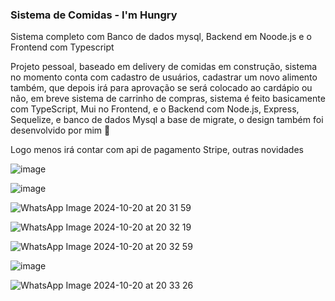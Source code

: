 ### Sistema de Comidas - I'm Hungry

<p>Sistema completo com Banco de dados mysql, Backend em Noode.js e o Frontend com Typescript</p>

<span> Projeto pessoal, baseado em delivery de comidas em construção, sistema no momento conta com cadastro de usuários, cadastrar um novo alimento também, que depois irá para aprovação se será colocado ao cardápio ou não, em breve sistema de carrinho de compras, sistema é feito basicamente com TypeScript, Mui no Frontend, e o Backend com Node.js, Express, Sequelize, e banco de dados Mysql a base de migrate, o design também foi desenvolvido por mim 🫡 </span>

<span>  Logo menos irá contar com api de pagamento Stripe, outras novidades</span>



![image](https://github.com/user-attachments/assets/7f7a1544-9731-4953-bba4-6cf401c599e6)

![image](https://github.com/user-attachments/assets/b5dd0f8f-9f7f-42f8-973b-0a344e32ccda)

![WhatsApp Image 2024-10-20 at 20 31 59](https://github.com/user-attachments/assets/9ff80c3a-a8a1-4745-8509-25d1c0e9da19)


![WhatsApp Image 2024-10-20 at 20 32 19](https://github.com/user-attachments/assets/23ae0fb2-7add-48fc-9ef9-df3bbd06bff0)


![WhatsApp Image 2024-10-20 at 20 32 59](https://github.com/user-attachments/assets/d221660b-31fb-4d43-83a2-c6854dcdda06)

  
![image](https://github.com/user-attachments/assets/9ef15bb8-d121-4959-8573-312e30b0a63d)


![WhatsApp Image 2024-10-20 at 20 33 26](https://github.com/user-attachments/assets/402f106b-858a-4463-9517-aae99cbc3bbe)
